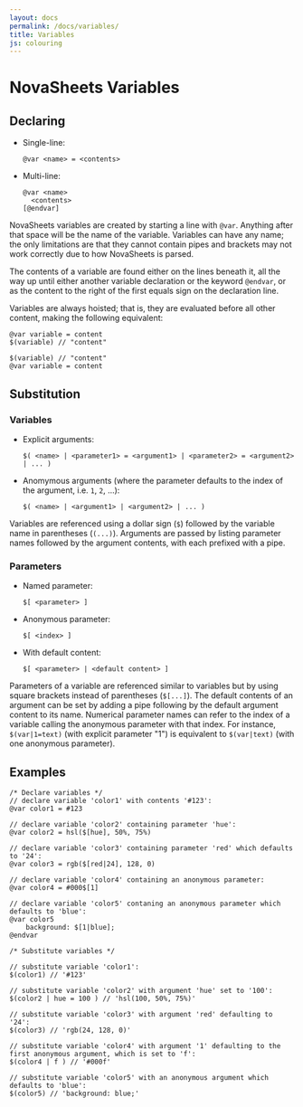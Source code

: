 ```yaml
---
layout: docs
permalink: /docs/variables/
title: Variables
js: colouring
---
```

# NovaSheets Variables

## Declaring
- Single-line:
  ```nvss
  @var <name> = <contents>
  ```
- Multi-line:
  ```nvss
  @var <name>
    <contents>
  [@endvar]
  ```

NovaSheets variables are created by starting a line with `@var`. Anything after that space will be the name of the variable.
Variables can have any name; the only limitations are that they cannot contain pipes and brackets may not work correctly due to how NovaSheets is parsed.

The contents of a variable are found either on the lines beneath it, all the way up until either another variable declaration or the keyword `@endvar`, or as the content to the right of the first equals sign on the declaration line.

Variables are always hoisted; that is, they are evaluated before all other content, making the following equivalent:
```nvss
@var variable = content
$(variable) // "content"
```
```nvss
$(variable) // "content"
@var variable = content
```

## Substitution
### Variables
- Explicit arguments:
  ```nvss
  $( <name> | <parameter1> = <argument1> | <parameter2> = <argument2> | ... )
  ```
- Anomymous arguments (where the parameter defaults to the index of the argument, i.e. `1`, `2`, ...):
  ```nvss
  $( <name> | <argument1> | <argument2> | ... )
  ```

Variables are referenced using a dollar sign (`$`) followed by the variable name in parentheses (`(...)`).
Arguments are passed by listing parameter names followed by the argument contents, with each prefixed with a pipe.

### Parameters
- Named parameter:
  ```nvss
  $[ <parameter> ]
  ```
- Anonymous parameter:
  ```nvss
  $[ <index> ]
  ```
- With default content:
  ```nvss
  $[ <parameter> | <default content> ]
  ```
Parameters of a variable are referenced similar to variables but by using square brackets instead of parentheses (`$[...]`). The default contents of an argument can be set by adding a pipe following by the default argument content to its name. Numerical parameter names can refer to the index of a variable calling the anonymous parameter with that index. For instance, `$(var|1=text)` (with explicit parameter "1") is equivalent to `$(var|text)` (with one anonymous parameter).

## Examples

```nvss
/* Declare variables */
// declare variable 'color1' with contents '#123':
@var color1 = #123

// declare variable 'color2' containing parameter 'hue':
@var color2 = hsl($[hue], 50%, 75%)

// declare variable 'color3' containing parameter 'red' which defaults to '24':
@var color3 = rgb($[red|24], 128, 0)

// declare variable 'color4' containing an anonymous parameter:
@var color4 = #000$[1]

// declare variable 'color5' contaning an anonymous parameter which defaults to 'blue':
@var color5
    background: $[1|blue];
@endvar 

/* Substitute variables */

// substitute variable 'color1':
$(color1) // '#123'

// substitute variable 'color2' with argument 'hue' set to '100':
$(color2 | hue = 100 ) // 'hsl(100, 50%, 75%)'

// substitute variable 'color3' with argument 'red' defaulting to '24':
$(color3) // 'rgb(24, 128, 0)'

// substitute variable 'color4' with argument '1' defaulting to the first anonymous argument, which is set to 'f':
$(color4 | f ) // '#000f'

// substitute variable 'color5' with an anonymous argument which defaults to 'blue':
$(color5) // 'background: blue;'
```
